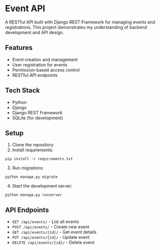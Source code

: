 # Event API

A RESTful API built with Django REST Framework for managing events and registrations. This project demonstrates my understanding of backend development and API design.

## Features

- Event creation and management
- User registration for events
- Permission-based access control
- RESTful API endpoints

## Tech Stack

- Python
- Django
- Django REST Framework
- SQLite (for development)

## Setup

1. Clone the repository
2. Install requirements:
```
pip install -r requirements.txt
```
3. Run migrations:
```
python manage.py migrate
```
4. Start the development server:
```
python manage.py runserver
```

## API Endpoints

- `GET /api/events/` - List all events
- `POST /api/events/` - Create new event
- `GET /api/events/{id}/` - Get event details
- `PUT /api/events/{id}/` - Update event
- `DELETE /api/events/{id}/` - Delete event
